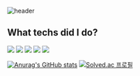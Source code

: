 ![header](https://capsule-render.vercel.app/api?type=slice&color=330099&height=200&text=Indigo_Coder&fontColor=FFFFFF&fontAlign=70&rotate=13&fontAlignY=25)  
## What techs did I do?
<img src="https://img.shields.io/badge/python-3776AB?style=flat&logo=python&logoColor=white"/>
<img src="https://img.shields.io/badge/scikitlearn-F7931E?style=flat&logo=scikitlearn&logoColor=white"/>
<img src="https://img.shields.io/badge/flutter-02569B?style=flat&logo=flutter&logoColor=white"/>
<img src="https://img.shields.io/badge/django-092E20?style=flat&logo=django&logoColor=white"/>
<img src="https://img.shields.io/badge/json-000000?style=flat&logo=json&logoColor=white"/>

[![Anurag's GitHub stats](https://github-readme-stats.vercel.app/api?username=Indigo-Coder-github)](https://github.com/anuraghazra/github-readme-stats)
[![Solved.ac
프로필](http://mazassumnida.wtf/api/v2/generate_badge?boj=hjs4011)](https://solved.ac/hjs4011)
